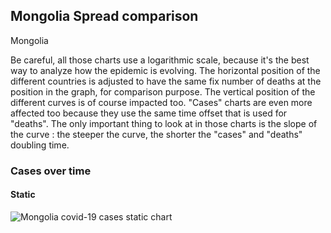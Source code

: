 ## Mongolia Spread comparison 

Mongolia



Be careful, all those charts use a logarithmic scale, because it's the best way to analyze how the epidemic is evolving. 
The horizontal position of the different countries is adjusted to have the same fix number of deaths at the position in the graph, for comparison purpose.
The vertical position of the different curves is of course impacted too.
"Cases" charts are even more affected too because they use the same time offset that is used for "deaths".
The only important thing to look at in those charts is the slope of the curve : the steeper the curve, the shorter the "cases" and "deaths" doubling time.


 
### Cases over time
 
#### Static
![Mongolia covid-19 cases static chart](https://raw.githubusercontent.com/madlag/coronavirus_study/master/notebooks/graphs/2020-03-20/countries/Mongolia/2020-03-20_Mongolia_deaths.png "Mongolia covid-19 cases static chart")   


